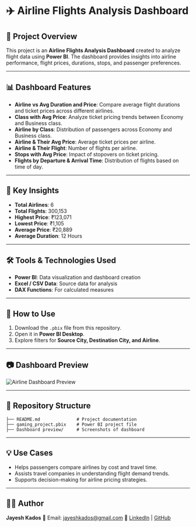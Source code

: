 # ✈️ Airline Flights Analysis Dashboard

## 📌 Project Overview

This project is an **Airline Flights Analysis Dashboard** created to analyze flight data using **Power BI**. The dashboard provides insights into airline performance, flight prices, durations, stops, and passenger preferences.

---

## 📊 Dashboard Features

* **Airline vs Avg Duration and Price**: Compare average flight durations and ticket prices across different airlines.
* **Class with Avg Price**: Analyze ticket pricing trends between Economy and Business class.
* **Airline by Class**: Distribution of passengers across Economy and Business class.
* **Airline & Their Avg Price**: Average ticket prices per airline.
* **Airline & Their Flight**: Number of flights per airline.
* **Stops with Avg Price**: Impact of stopovers on ticket pricing.
* **Flights by Departure & Arrival Time**: Distribution of flights based on time of day.

---

## 📌 Key Insights

* **Total Airlines**: 6
* **Total Flights**: 300,153
* **Highest Price**: ₹123,071
* **Lowest Price**: ₹1,105
* **Average Price**: ₹20,889
* **Average Duration**: 12 Hours

---

## 🛠️ Tools & Technologies Used

* **Power BI**: Data visualization and dashboard creation
* **Excel / CSV Data**: Source data for analysis
* **DAX Functions**: For calculated measures

---

## 🚀 How to Use

1. Download the `.pbix` file from this repository.
2. Open it in **Power BI Desktop**.
3. Explore filters for **Source City, Destination City, and Airline**.

---

## 📷 Dashboard Preview

![Airline Dashboard Preview](Dashboard%20preview/Screenshot.png)

---

## 📎 Repository Structure

```
├── README.md              # Project documentation
├── gaming_project.pbix    # Power BI project file
├── Dashboard preview/     # Screenshots of dashboard
```

---

## 💡 Use Cases

* Helps passengers compare airlines by cost and travel time.
* Assists travel companies in understanding flight demand trends.
* Supports decision-making for airline pricing strategies.

---

## 👨‍💻 Author

**Jayesh Kados**
📧 Email: [jayeshkados@gmail.com](mailto:jayeshkados@gmail.com)
🔗 [LinkedIn](https://www.linkedin.com/) | [GitHub](https://github.com/Jayesh-501)
